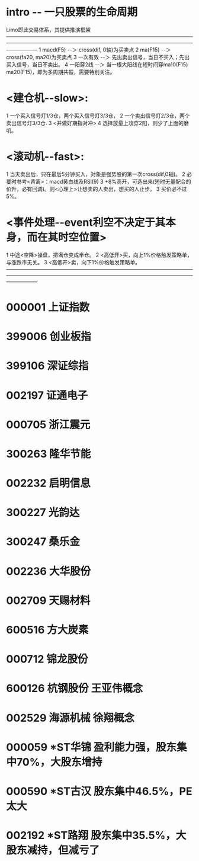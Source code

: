 # intro -- 一只股票的生命周期

Limo即此交易体系，其提供推演框架
——————————————————————————————————————————————————————————————————————————————
1 macd(F5)  --＞ cross(dif, 0轴)为买卖点
2 ma(F15)   --＞ cross(fa20, ma20)为买卖点 [](fa20为加权平均)
3 一次有效  --＞ 先出卖出信号，当日不买入；先出买入信号，当日不卖出。
4 一阳穿2线 --＞ 当一根大阳线在短时间穿ma10(F15) ma20(F15)，即为多周期共振，需要特别关注。

# <建仓机--slow>: 
1 一个买入信号灯1/3仓，两个买入信号灯3/3仓，
2 一个卖出信号灯2/3仓，两个卖出信号灯3/3仓.
3 <并做好期指对冲>
4 选择放量上攻穿2阳，则少了上面的磨叽。

# <滚动机--fast>: 

1 当天卖出后，只在最后5分钟买入，对象是强势股的第一次cross(dif,0轴)。
2 必要时参考<背离>：macd黄白线及RSI(9)
3 +8%高开，可选出来(短时无量配合的价升，必有回调)。则<心理上>让想卖的人卖出，想买的人止步。
3 买价必不过5%。

# <事件处理--event利空不决定于其本身，而在其时空位置>
1 中途<空降>操盘，把满仓变成半仓。
2 <高低开>买，向上1%价格触发策略单，与涨跌市无关。
3 <高低开>卖，向下1%价格触发策略单。 
——————————————————————————————————————————————————————————————————————————————
# 000001	上证指数
# 399006	创业板指
# 399106	深证综指
# 002197	证通电子
# 000705	浙江震元
# 300263	隆华节能
# 002232	启明信息
# 300227	光韵达
# 300247	桑乐金
# 002236	大华股份
# 002709	天赐材料
# 600516	方大炭素
# 000712	锦龙股份
# 600126	杭钢股份  王亚伟概念
# 002529	海源机械  徐翔概念

# 000059	*ST华锦   盈利能力强，股东集中70%，大股东增持
# 000590	*ST古汉   股东集中46.5%，PE太大
# 002192	*ST路翔   股东集中35.5%，大股东减持，但减亏了
